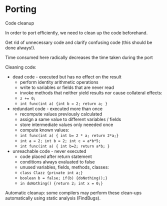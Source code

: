 # Porting

Code cleanup 

In order to port efficiently, we need to clean up the code beforehand.

Get rid of unnecessary code and clarify confusing code \(this should be done always!\).

Time consumed here radically decreases the time taken during the port



Cleaning code:

* dead code - executed but has no effect on the result
  * perform identity arithmetic operations
  * write to variables or fields that are never read
  * invoke methods that neither yield results nor cause collateral effects:
  * `z += 0;`
  * `int func(int a) {int b = 2; return a; }`
* redundant code - executed more than once
  * recompute values previously calculated
  * assign a same value to different variables / fields
  * store intermediate values only neeeded once
  * compute known values:
  * `int func(int a) { int b= 2 * a; return 2*a;}`
  * `int a = 2; int b = 2; int c = a*b*5;`
  * `int func(int a) { int b=2; return a*b; }`
* unreachable code - never executed
  * code placed after return statement
  * conditions always evaluated to false
  * unused variables, fields, methods, classes:
  * `class Clazz {private int a;}`
  * `boolean b = false; if(b) {doNothing();}`
  * `in doNothing() {return 2; int x = 0;}`

Automatic cleanup: some compilers may perform these clean-ups automatically using static analysis \(FindBugs\).



